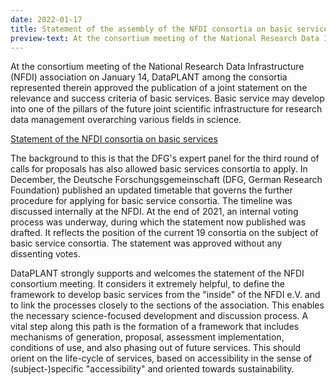 ```yaml
---
date: 2022-01-17
title: Statement of the assembly of the NFDI consortia on basic services
preview-text: At the consortium meeting of the National Research Data Infrastructure (NFDI) association on January 14, DataPLANT among the consortia represented therein approved the publication of a joint statement on the relevance and success criteria of basic services. Basic service may develop into one of the pillars of the future joint scientific infrastructure for research data management overarching various fields in science...
---
```


At the consortium meeting of the National Research Data Infrastructure (NFDI) association on January 14, DataPLANT among the consortia represented therein approved the publication of a joint statement on the relevance and success criteria of basic services. Basic service may develop into one of the pillars of the future joint scientific infrastructure for research data management overarching various fields in science.

[Statement of the NFDI consortia on basic services](https://www.nfdi.de/wp-content/uploads/2022/01/Stellungnahme-Basisdienste-NFDI-Konsortien_2022.pdf)

The background to this is that the DFG's expert panel for the third round of calls for proposals has also allowed basic services consortia to apply. In December, the Deutsche Forschungsgemeinschaft (DFG, German Research Foundation) published an updated timetable that governs the further procedure for applying for basic service consortia. The timeline was discussed internally at the NFDI. At the end of 2021, an internal voting process was underway, during which the statement now published was drafted. It reflects the position of the current 19 consortia on the subject of basic service consortia. The statement was approved without any dissenting votes.

DataPLANT strongly supports and welcomes the statement of the NFDI consortium meeting. It considers it extremely helpful, to define the framework to develop basic services from the "inside" of the NFDI e.V. and to link the processes closely to the sections of the association. This enables the necessary science-focused development and discussion process. A vital step along this path is the formation of a framework that includes mechanisms of generation, proposal, assessment implementation, conditions of use, and also phasing out of future services. This should orient on the life-cycle of services, based on accessibility in the sense of (subject-)specific "accessibility" and oriented towards sustainability.

